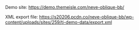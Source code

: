 Demo site: https://demo.themeisle.com/neve-oblique-bb/

XML export file: https://s20206.pcdn.co/neve-oblique-bb/wp-content/uploads/sites/259/ti-demo-data/export.xml